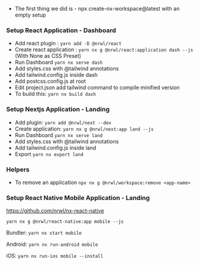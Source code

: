 - The first thing we did is - npx create-nx-workspace@latest with an empty setup

### Setup React Application - Dashboard

- Add react plugin : `yarn add -D @nrwl/react`
- Create react application : `yarn nx g @nrwl/react:application dash --js` (With None as CSS Preset)
- Run Dashboard `yarn nx serve dash`
- Add styles.css with @tailwind annotations
- Add tailwind.config.js inside dash
- Add postcss.config.js at root
- Edit project.json add tailwind command to compile minified version
- To build this: `yarn nx build dash`

### Setup Nextjs Application - Landing

- Add plugin: `yarn add @nrwl/next --dev`
- Create application: `yarn nx g @nrwl/next:app land --js` 
- Run Dashboard `yarn nx serve land`
- Add styles.css with @tailwind annotations
- Add tailwind.config.js inside land
- Export `yarn nx export land`


### Helpers

- To remove an application `npx nx g @nrwl/workspace:remove <app-name>`

### Setup React Native Mobile Application - Landing


https://github.com/nrwl/nx-react-native

`yarn nx g @nrwl/react-native:app mobile --js`


Bundler: `yarn nx start mobile`

Android: `yarn nx run-android mobile`

iOS: `yarn nx run-ios mobile --install`